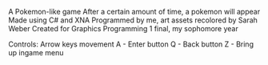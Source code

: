 A Pokemon-like game
After a certain amount of time, a pokemon will appear 
Made using C# and XNA
Programmed by me, art assets recolored by Sarah Weber
Created for Graphics Programming 1 final, my sophomore year

Controls:
Arrow keys movement
A - Enter button
Q - Back button
Z - Bring up ingame menu